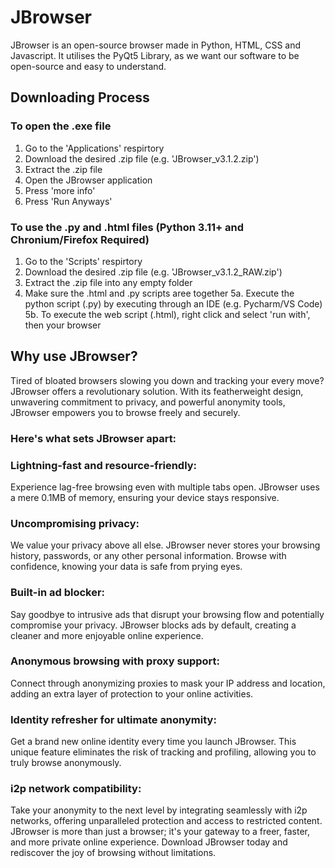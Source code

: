 # JBrowser
JBrowser is an open-source browser made in Python, HTML, CSS and Javascript. It utilises the PyQt5 Library, as we want our software to be open-source and easy to understand.

## Downloading Process

### To open the .exe file
  1. Go to the 'Applications' respirtory
  2. Download the desired .zip file (e.g. 'JBrowser_v3.1.2.zip')
  3. Extract the .zip file
  4. Open the JBrowser application
  5. Press 'more info'
  6. Press 'Run Anyways'

### To use the .py and .html files (Python 3.11+ and Chronium/Firefox Required)
  1. Go to the 'Scripts' respirtory
  2. Download the desired .zip file (e.g. 'JBrowser_v3.1.2_RAW.zip')
  3. Extract the .zip file into any empty folder
  4. Make sure the .html and .py scripts aree together
  5a. Execute the python script (.py) by executing through an IDE (e.g. Pycharm/VS Code)
  5b. To execute the web script (.html), right click and select 'run with', then your browser

## Why use JBrowser?
Tired of bloated browsers slowing you down and tracking your every move? JBrowser offers a revolutionary solution. With its featherweight design, unwavering commitment to privacy, and powerful anonymity tools, JBrowser empowers you to browse freely and securely.

### Here's what sets JBrowser apart:

### Lightning-fast and resource-friendly:
Experience lag-free browsing even with multiple tabs open. JBrowser uses a mere 0.1MB of memory, ensuring your device stays responsive.

### Uncompromising privacy:
We value your privacy above all else. JBrowser never stores your browsing history, passwords, or any other personal information. Browse with confidence, knowing your data is safe from prying eyes.

### Built-in ad blocker: 
Say goodbye to intrusive ads that disrupt your browsing flow and potentially compromise your privacy. JBrowser blocks ads by default, creating a cleaner and more enjoyable online experience.

### Anonymous browsing with proxy support: 
Connect through anonymizing proxies to mask your IP address and location, adding an extra layer of protection to your online activities.

### Identity refresher for ultimate anonymity: 
Get a brand new online identity every time you launch JBrowser. This unique feature eliminates the risk of tracking and profiling, allowing you to truly browse anonymously.

### i2p network compatibility: 
Take your anonymity to the next level by integrating seamlessly with i2p networks, offering unparalleled protection and access to restricted content.
JBrowser is more than just a browser; it's your gateway to a freer, faster, and more private online experience. Download JBrowser today and rediscover the joy of browsing without limitations.

